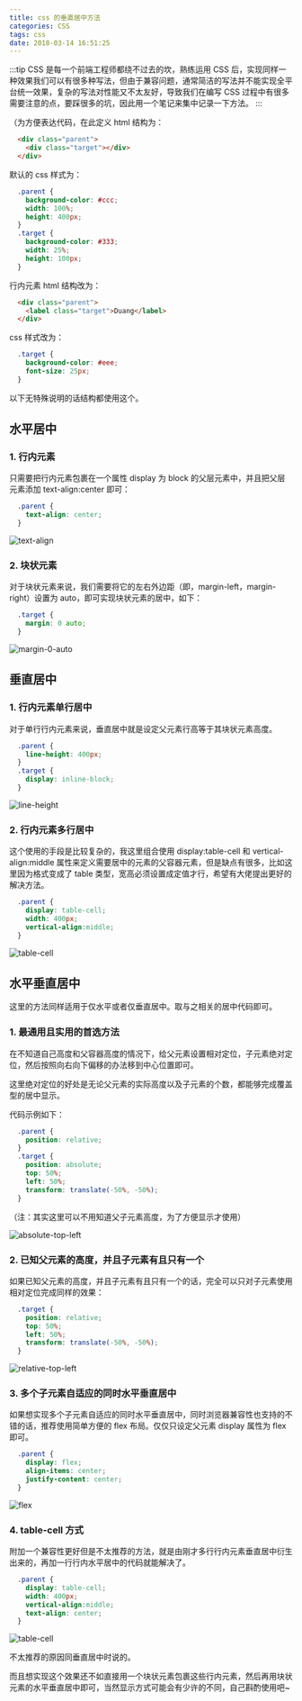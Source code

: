 ```yaml
---
title: css 的垂直居中方法
categories: CSS
tags: css
date: 2018-03-14 16:51:25
---
```


:::tip
CSS 是每一个前端工程师都绕不过去的坎，熟练运用 CSS 后，实现同样一种效果我们可以有很多种写法，但由于兼容问题，通常简洁的写法并不能实现全平台统一效果，复杂的写法对性能又不太友好，导致我们在编写 CSS 过程中有很多需要注意的点，要踩很多的坑，因此用一个笔记来集中记录一下方法。
:::

<!-- more -->

（为方便表达代码，在此定义 html 结构为：

```html
  <div class="parent">
    <div class="target"></div>
  </div>
```

默认的 css 样式为：

```css
  .parent {
    background-color: #ccc;
    width: 100%;
    height: 400px;
  }
  .target {
    background-color: #333;
    width: 25%;
    height: 100px;
  }
```

行内元素 html 结构改为：

```html
  <div class="parent">
    <label class="target">Duang</label>
  </div>
```

css 样式改为：

```css
  .target {
    background-color: #eee;
    font-size: 25px;
  }
```

以下无特殊说明的话结构都使用这个。

## 水平居中

### 1. 行内元素

只需要把行内元素包裹在一个属性 display 为 block 的父层元素中，并且把父层元素添加 text-align:center 即可：

```css
  .parent {
    text-align: center;
  }
```

![text-align](https://cdn.jsdelivr.net/gh/realDuang/blog-storage/images/20200713145226.png)

### 2. 块状元素

对于块状元素来说，我们需要将它的左右外边距（即，margin-left，margin-right）设置为 auto，即可实现块状元素的居中，如下：

```css
  .target {
    margin: 0 auto;
  }
```

![margin-0-auto](https://cdn.jsdelivr.net/gh/realDuang/blog-storage/images/20200713144819.png)

## 垂直居中

### 1. 行内元素单行居中

对于单行行内元素来说，垂直居中就是设定父元素行高等于其块状元素高度。

```css
  .parent {
    line-height: 400px;
  }
  .target {
    display: inline-block;
  }
```

![line-height](https://cdn.jsdelivr.net/gh/realDuang/blog-storage/images/20200715165311.png)

### 2. 行内元素多行居中

这个使用的手段是比较复杂的，我这里组合使用 display:table-cell 和 vertical-align:middle 属性来定义需要居中的元素的父容器元素，但是缺点有很多，比如这里因为格式变成了 table 类型，宽高必须设置成定值才行，希望有大佬提出更好的解决方法。

```css
  .parent {
    display: table-cell;
    width: 400px;
    vertical-align:middle;
  }
```

![table-cell](https://cdn.jsdelivr.net/gh/realDuang/blog-storage/images/20200715165348.png)

## 水平垂直居中

这里的方法同样适用于仅水平或者仅垂直居中。取与之相关的居中代码即可。

### 1. 最通用且实用的首选方法

在不知道自己高度和父容器高度的情况下，给父元素设置相对定位，子元素绝对定位，然后按照向右向下偏移的办法移到中心位置即可。

这里绝对定位的好处是无论父元素的实际高度以及子元素的个数，都能够完成覆盖型的居中显示。

代码示例如下：

```css
  .parent {
    position: relative;
  }
  .target {
    position: absolute;
    top: 50%;
    left: 50%;
    transform: translate(-50%, -50%);
  }
```

（注：其实这里可以不用知道父子元素高度，为了方便显示才使用）

![absolute-top-left](https://cdn.jsdelivr.net/gh/realDuang/blog-storage/images/20200715165411.png)

### 2. 已知父元素的高度，并且子元素有且只有一个

如果已知父元素的高度，并且子元素有且只有一个的话，完全可以只对子元素使用相对定位完成同样的效果：

```css
  .target {
    position: relative;
    top: 50%;
    left: 50%;
    transform: translate(-50%, -50%);
  }
```

![relative-top-left](https://cdn.jsdelivr.net/gh/realDuang/blog-storage/images/20200715165411.png)

### 3. 多个子元素自适应的同时水平垂直居中

如果想实现多个子元素自适应的同时水平垂直居中，同时浏览器兼容性也支持的不错的话，推荐使用简单方便的 flex 布局。仅仅只设定父元素 display 属性为 flex 即可。

```css
  .parent {
    display: flex;
    align-items: center;
    justify-content: center;
  }
```

![flex](https://cdn.jsdelivr.net/gh/realDuang/blog-storage/images/20200715165507.png)

### 4. table-cell 方式

附加一个兼容性更好但是不太推荐的方法，就是由刚才多行行内元素垂直居中衍生出来的，再加一行行内水平居中的代码就能解决了。

```css
  .parent {
    display: table-cell;
    width: 400px;
    vertical-align:middle;
    text-align: center;
  }
```

![table-cell](https://cdn.jsdelivr.net/gh/realDuang/blog-storage/images/20200715165534.png)

不太推荐的原因同垂直居中时说的。

而且想实现这个效果还不如直接用一个块状元素包裹这些行内元素，然后再用块状元素的水平垂直居中即可，当然显示方式可能会有少许的不同，自己斟酌使用吧~
